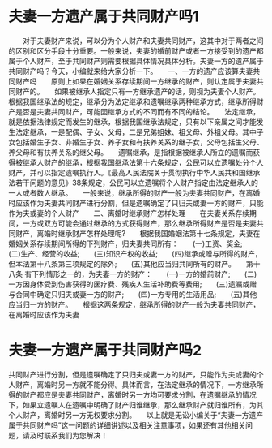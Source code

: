 # 夫妻一方遗产属于共同财产吗1

　　对于夫妻财产来说，可以分为个人财产和夫妻共同财产，这其中对于两者之间的区别和区分手段十分重要。一般来说，夫妻的婚前财产或者一方接受到的遗产都属于个人财产，至于共同财产则需要根据具体情况具体分析。夫妻一方的遗产属于共同财产吗？今天，小编就来给大家分析一下。　　一、一方的遗产应该算夫妻共同财产吗　　原则上如果在婚姻关系存续期间一方继承的财产，则认定属于夫妻共同财产的。　　如果被继承人指定只有一方继承遗产的话，则视为夫妻个人财产。　　根据我国继承法的规定，继承分为法定继承和遗嘱继承两种继承方式，继承所得财产是否是夫妻共同财产，可能因继承方式的不同而有不同的结论。　　法定继承，就是依据法律规定而发生的继承，根据我国继承法规定，只有以下亲属之间才能发生法定继承，一是配偶、子女、父母，二是兄弟姐妹、祖父母、外祖父母。其中子女包括婚生子女、非婚生子女、养子女和有扶养关系的继子女，父母包括生父母、养父母和有扶养关系的继父母。　　遗嘱继承，是指根据被继承人所立的遗嘱而获得被继承人财产的继承，根据我国继承法第十六条规定，公民可以立遗嘱处分个人财产，并可以指定遗嘱执行人。《最高人民法院关于贯彻执行中华人民共和国继承法若干问题的意见》38条规定，公民可以立遗嘱将个人财产指定由法定继承人的一人或者数人继承。　　一般来说，继承所得的财产一般为夫妻共同财产，在离婚时应该作为夫妻共同财产进行分割，但是遗嘱确定了只归夫或妻一方的财产，只能作为夫或妻的个人财产　　二、离婚时继承财产怎样处理　　在夫妻关系存续期间，一方或双方可能会通过继承的方式获得财产，那么继承所得财产是否是夫妻共同财产，离婚时继承财产怎样处理呢?　　根据我国婚姻法第十七条规定，夫妻在婚姻关系存续期间所得的下列财产，归夫妻共同所有：　　(一)工资、奖金;　　(二)生产、经营的收益;　　(三)知识产权的收益;　　(四)继承或赠与所得的财产，但本法第十八条第三项规定的除外;　　(五)其他应当归共同所有的财产。　　第十八条 有下列情形之一的，为夫妻一方的财产：　　(一)一方的婚前财产;　　(二)一方因身体受到伤害获得的医疗费、残疾人生活补助费等费用;　　(三)遗嘱或赠与合同中确定只归夫或妻一方的财产;　　(四)一方专用的生活用品;　　(五)其他应当归一方的财产。　　根据这两条规定，继承所得的财产一般为夫妻共同财产，在离婚时应该作为夫妻

# 夫妻一方遗产属于共同财产吗2

共同财产进行分割，但是遗嘱确定了只归夫或妻一方的财产，只能作为夫或妻的个人财产，离婚时另一方就不能分得。具体而言，在法定继承的情况下，一方继承所得的财产都应是夫妻共同财产，离婚时另一方均可要求分割，在遗嘱继承的情况下，如果立遗嘱人在遗嘱中明确了财产归谁继承，那么继承财产就归谁所有，为其个人财产，离婚时另一方无权要求分割。　　以上就是无讼小编关于“夫妻一方遗产属于共同财产吗”这一问题的详细讲述以及相关注意事项，如果还有其他相关问题，请及时联系我们为您解决！

